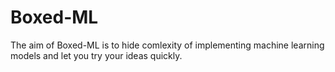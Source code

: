 # Boxed-ML
The aim of Boxed-ML is to hide comlexity of implementing machine learning models and let you try your ideas quickly.

